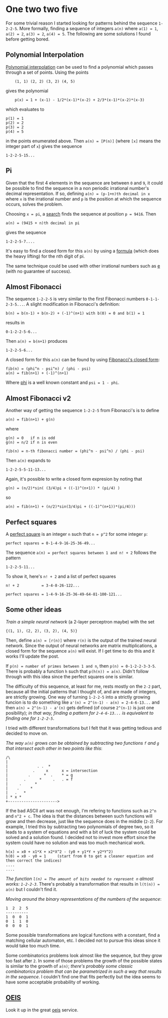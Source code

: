 # One two two five

For some trivial reason I started looking for patterns behind the sequence `1-2-2-5`. More formally, finding a sequence of integers `a(n)` where `a(1) = 1`, `a(2) = 2`, `a(3) = 2`, `a(4) = 5`. The following are some solutions I found before getting bored.

## Polynomial Interpolation

[Polynomial interpolation](https://en.wikipedia.org/wiki/Polynomial_interpolation) can be used to find a polynomial which passes through a set of points. Using the points

        (1, 1) (2, 2) (3, 2) (4, 5)

gives the polynomial

        p(x) = 1 + (x-1) - 1/2*(x-1)*(x-2) + 2/3*(x-1)*(x-2)*(x-3)

which evaluates to

	p(1) = 1
	p(2) = 2
	p(3) = 2
	p(4) = 5

in the points enumerated above. Then `a(n) = [P(n)]` (where `[x]` means the integer part of `x`) gives the sequence 

	1-2-2-5-15...

## Pi

Given that the first 4 elements in the sequence are between `0` and `9`, it could be possible to find the sequence in a non periodic irrational number's decimal representation. If so, defining `a(n) = (p-1+n)th decimal in x` where `x` is the irrational number and `p` is the position at which the sequence occurs, solves the problem.

Choosing `x = pi`, a [search](https://angio.net/pi) finds the sequence at position `p = 9416`. Then

	a(n) = (9415 + n)th decimal in pi

gives the sequence

	1-2-2-5-7....

It's easy to find a closed form for this `a(n)` by using a [formula](https://en.wikipedia.org/wiki/Bailey%E2%80%93Borwein%E2%80%93Plouffe_formula) (which does the heavy lifting) for the nth digit of pi.

The same technique could be used with other irrational numbers such as [e](https://mathworld.wolfram.com/e.html) (with no guarantee of success).

## Almost Fibonacci

The sequence `1-2-2-5` is very similar to the first Fibonacci numbers `0-1-1-2-3-5...`. A slight modification in Fibonacci's definition:

	b(n) = b(n-1) + b(n-2) + (-1)^(n+1) with b(0) = 0 and b(1) = 1

results in 

	0-1-2-2-5-6...

Then `a(n) = b(n+1)` produces

	1-2-2-5-6...

A closed form for this `a(n)` can be found by using [Fibonacci's closed form](https://en.wikipedia.org/wiki/Fibonacci_number#Closed-form_expression):

	fib(n) = (phi^n - psi^n) / (phi - psi)
	a(n) = fib(n+1) + (-1)^(n+1)

Where [phi](https://en.wikipedia.org/wiki/Golden_ratio) is a well known constant and `psi = 1 - phi`.

## Almost Fibonacci v2

Another way of getting the sequence `1-2-2-5` from Fibonacci's is to define

	a(n) = fib(n+1) + g(n)

where

	g(n) = 0   if n is odd
	g(n) = n/2 if n is even
	
	fib(n) = n-th fibonacci number = (phi^n - psi^n) / (phi - psi)

Then `a(n)` expands to

	1-2-2-5-5-11-13...

Again, it's possible to write a closed form expresion by noting that

	g(n) = (n/2)*sin( (3/4)pi + ((-1)^(n+1)) * (pi/4) )

so

	a(n) = fib(n+1) + (n/2)*sin(3/4)pi + ((-1)^(n+1))*(pi/4)))

## Perfect squares

A [perfect square](https://en.wikipedia.org/wiki/Square_number) is an integer `n` such that `n = p^2` for some integer `p`:

	perfect squares = 0-1-4-9-16-25-36-49...

The sequence `a(n) = perfect squares between 1 and n! + 2` follows the pattern

	1-2-2-5-11...

To show it, here's `n! + 2` and a list of perfect squares

	n! + 2          = 3-4-8-26-122...
	
	perfect squares = 1-4-9-16-25-36-49-64-81-100-121...

## Some other ideas

*Train a simple neural network* (a 2-layer perceptron maybe) with the set

	{(1, 1), (2, 2), (3, 2), (4, 5)}

Then, define `a(n) = [r(n)]` where `r(n)` is the output of the trained neural network. Since the output of neural networks are matrix multiplications, a closed form for the sequence `a(n)` will exist. If I get time to do this and it works I'll update the post.

If `p(n) = number of primes between 1 and n`, then `p(n) = 0-1-2-2-3-3-5`. There is probably a function `h` such that `p(h(n)) = a(n)`. Didn't follow through with this idea since the perfect squares one is similar.

The difficulty of this sequence, at least for me, rests mostly on the `2-2` part, because all the initial patterns that I thought of, and are made of integers, are strictly growing. One way of turning `1-2-2-5` into a strictly growing funcion is to do something like `a'(n) = 2^(n-1) - a(n) = 2-4-6-13...` and then `a(n) = 2^(n-1) - a'(n)` gets defined (of course `2^(n-1)` is just one posibility); *in that way, finding a pattern for `2-4-6-13...` is equivalent to finding one for `1-2-2-5`*.

I tried with different transformations but I felt that it was getting tedious and decided to move on.

*The way `a(n)` grows can be obtained by subtracting two functions `f` and `g` that intersect each other in two points like this*:


	/\
	|
	|             . .  *
	|           .     x      x = intersection
	|         .      *  .    * = g
	|       .      *     .   . = f
	|     .      *       
	|    .     *
	|   .   * 
	| * x *
	+---------------------->


If the bad ASCII art was not enough, I'm refering to functions such as `2^n` and `n^2 + c`. The idea is that the distances between such functions will grow and then decrease, just like the sequence does in the middle (`2-2`). For example, I tried this by subtracting two polynomials of degree two, so it leads to a system of equations and with a bit of luck the system could be solved and a solution found. I decided not to invest more effort since the system could have no solution and was too much mechanical work.

	h(x) = x0 + x1*X + x2*X^2 - (y0 + y1*Y + y2*Y^2)
	h(0) = x0 - y0 = 1     (start from 0 to get a cleaner equation and then correct the indices)
	....
	....


*The function `l(n) = The amount of bits needed to represent n` almost works: `1-2-2-3`*. There's probably a transformation that results in `l(t(n)) = a(n)` but I couldn't find it.

*Moving around the binary representations of the numbers of the sequence*:

	1  2  2  5
	----------
	1  0  0  1
	0  1  1  0
	0  0  0  1

Some possible transformations are logical functions with a constant, find a matching cellular automaton, etc. I decided not to pursue this ideas since it would take too much time.

Some combinatorics problems look almost like the sequence, but they grow too fast after `2`. In some of those problems the growth of the possible states is similar to the growth of `a(n)`; *there's probably some classic combinatorics problem that can be parametrized in such a way that results in the sequence*. I couldn't find one that fits perfectly but the idea seems to have some acceptable probability of working.

## [OEIS](https://oeis.org/)

Look it up in the great [oeis](https://oeis.org/search?q=1%2C2%2C2%2C5&language=english&go=Search) service.
